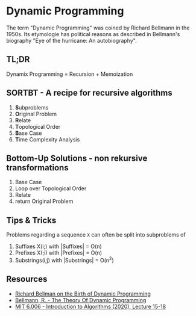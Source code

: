 # Dynamic Programming
The term "Dynamic Programming" was coined by Richard Bellmann in the 1950s. Its etymologie has political reasons as described in Bellmann's biography "Eye of the hurricane: An autobiography".

## TL;DR
Dynamix Programming = Recursion + Memoization

## SORTBT - A recipe for recursive algorithms
1. **S**ubproblems
2. **O**riginal Problem
3. **R**elate
4. **T**opological Order
5. **B**ase Case
6. **T**ime Complexity Analysis

## Bottom-Up Solutions - non rekursive transformations
1. Base Case
2. Loop over Topological Order
3. Relate
4. return Original Problem

## Tips & Tricks
Problems regarding a sequence `X` can often be split into subproblems of
1. Suffixes X(i;) with |Suffixes| = O(n)
2. Prefixes X(;i) with |Prefixes| = O(n)
3. Substrings(i;j) with |Substrings| = O(n<sup>2</sup>)

## Resources
- [Richard Bellman on the Birth of Dynamic Programming](https://www.researchgate.net/publication/220243993_Richard_Bellman_on_the_Birth_of_Dynamic_Programming)
- [Bellmann, R. - The Theory Of Dynamic Programming](https://www.rand.org/content/dam/rand/pubs/papers/2008/P550.pdf)
- [MIT 6.006 - Introduction to Algorithms (2020), Lecture 15-18](https://ocw.mit.edu/courses/electrical-engineering-and-computer-science/6-006-introduction-to-algorithms-spring-2020/)
